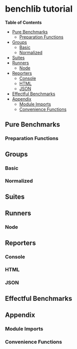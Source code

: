 # benchlib tutorial


<!-- START doctoc generated TOC please keep comment here to allow auto update -->
<!-- DON'T EDIT THIS SECTION, INSTEAD RE-RUN doctoc TO UPDATE -->
**Table of Contents**  

- [Pure Benchmarks](#pure-benchmarks)
  - [Preparation Functions](#preparation-functions)
- [Groups](#groups)
  - [Basic](#basic)
  - [Normalized](#normalized)
- [Suites](#suites)
- [Runners](#runners)
  - [Node](#node)
- [Reporters](#reporters)
  - [Console](#console)
  - [HTML](#html)
  - [JSON](#json)
- [Effectful Benchmarks](#effectful-benchmarks)
- [Appendix](#appendix)
  - [Module Imports](#module-imports)
  - [Convenience Functions](#convenience-functions)

<!-- END doctoc generated TOC please keep comment here to allow auto update -->


## Pure Benchmarks
### Preparation Functions
## Groups
### Basic
### Normalized
## Suites
## Runners
### Node
## Reporters
### Console
### HTML
### JSON
## Effectful Benchmarks
## Appendix
### Module Imports
### Convenience Functions